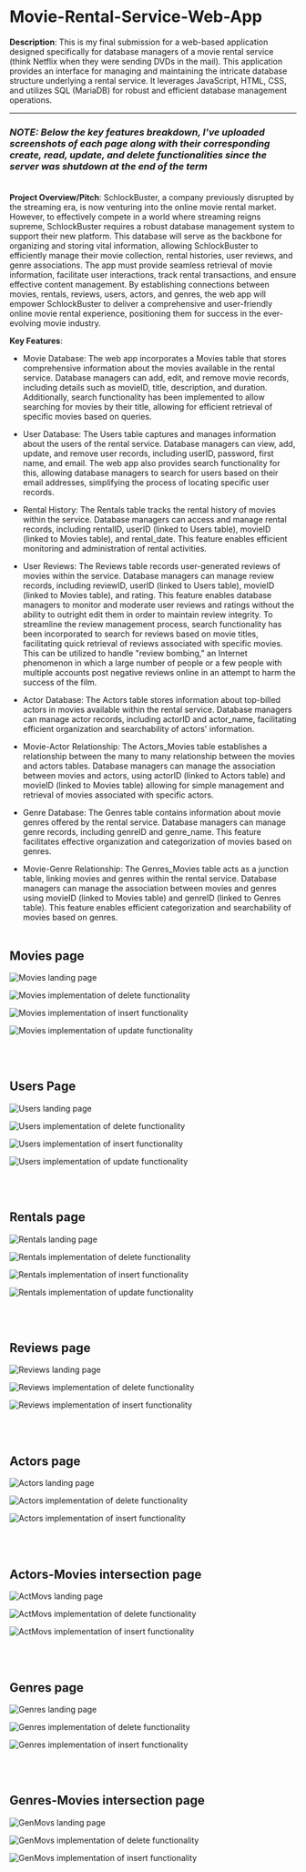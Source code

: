 # Movie-Rental-Service-Web-App
**Description**: 
This is my final submission for a web-based application designed specifically for database managers of a movie rental service (think Netflix when they were sending DVDs in the mail). This application provides an interface for managing and maintaining the intricate database structure underlying a rental service. It leverages JavaScript, HTML, CSS, and utilizes SQL (MariaDB) for robust and efficient database management operations.
___

### ***NOTE: Below the key features breakdown, I've uploaded screenshots of each page along with their corresponding create, read, update, and delete functionalities since the server was shutdown at the end of the term*** <br><br>

**Project Overview/Pitch**:
SchlockBuster, a company previously disrupted by the streaming era, is now venturing into the online movie rental market. However, to effectively compete in a world where streaming reigns supreme, SchlockBuster requires a robust database management system to support their new platform. This database will serve as the backbone for organizing and storing vital information, allowing SchlockBuster to efficiently manage their movie collection, rental histories, user reviews, and genre associations. The app must provide seamless retrieval of movie information, facilitate user interactions, track rental transactions, and ensure effective content management. By establishing connections between movies, rentals, reviews, users, actors, and genres, the web app will empower SchlockBuster to deliver a comprehensive and user-friendly online movie rental experience, positioning them for success in the ever-evolving movie industry.

**Key Features**:

- Movie Database: The web app incorporates a Movies table that stores comprehensive information about the movies available in the rental service. Database managers can add, edit, and remove movie records, including details such as movieID, title, description, and duration. Additionally, search functionality has been implemented to allow searching for movies by their title, allowing for efficient retrieval of specific movies based on queries.

- User Database: The Users table captures and manages information about the users of the rental service. Database managers can view, add, update, and remove user records, including userID, password, first name, and email. The web app also provides search functionality for this, allowing database managers to search for users based on their email addresses, simplifying the process of locating specific user records.

- Rental History: The Rentals table tracks the rental history of movies within the service. Database managers can access and manage rental records, including rentalID, userID (linked to Users table), movieID (linked to Movies table), and rental_date. This feature enables efficient monitoring and administration of rental activities.

- User Reviews: The Reviews table records user-generated reviews of movies within the service. Database managers can manage review records, including reviewID, userID (linked to Users table), movieID (linked to Movies table), and rating. This feature enables database managers to monitor and moderate user reviews and ratings without the ability to outright edit them in order to maintain review integrity. To streamline the review management process, search functionality has been incorporated to search for reviews based on movie titles, facilitating quick retrieval of reviews associated with specific movies. This can be utilized to handle "review bombing," an Internet phenomenon in which a large number of people or a few people with multiple accounts post negative reviews online in an attempt to harm the success of the film.
    
- Actor Database: The Actors table stores information about top-billed actors in movies available within the rental service. Database managers can manage actor records, including actorID and actor_name, facilitating efficient organization and searchability of actors' information.

- Movie-Actor Relationship: The Actors_Movies table establishes a relationship between the many to many relationship between the movies and actors tables. Database managers can manage the association between movies and actors, using actorID (linked to Actors table) and movieID (linked to Movies table) allowing for simple management and retrieval of movies associated with specific actors.

- Genre Database: The Genres table contains information about movie genres offered by the rental service. Database managers can manage genre records, including genreID and genre_name. This feature facilitates effective organization and categorization of movies based on genres.

- Movie-Genre Relationship: The Genres_Movies table acts as a junction table, linking movies and genres within the rental service. Database managers can manage the association between movies and genres using movieID (linked to Movies table) and genreID (linked to Genres table). This feature enables efficient categorization and searchability of movies based on genres. <br><br>


## Movies page
![Movies landing page](UI_Captures/Movies.PNG)

![Movies implementation of delete functionality](UI_Captures/Movies_DELETE.PNG)

![Movies implementation of insert functionality](UI_Captures/Movies_INSERT.PNG)

![Movies implementation of update functionality](UI_Captures/Movies_UPDATE.PNG)

<br><br>
## Users Page
![Users landing page](UI_Captures/Users.PNG)

![Users implementation of delete functionality](UI_Captures/Users_DELETE.PNG)

![Users implementation of insert functionality](UI_Captures/Users_INSERT.PNG)

![Users implementation of update functionality](UI_Captures/Users_UPDATE.PNG)

<br><br>
## Rentals page
![Rentals landing page](UI_Captures/Rentals.PNG)

![Rentals implementation of delete functionality](UI_Captures/Rentals_DELETE.PNG)

![Rentals implementation of insert functionality](UI_Captures/Rentals_INSERT.PNG)

![Rentals implementation of update functionality](UI_Captures/Rentals_UPDATE.PNG)

<br><br>
## Reviews page
![Reviews landing page](UI_Captures/Reviews.PNG)

![Reviews implementation of delete functionality](UI_Captures/Reviews_DELETE.PNG)

![Reviews implementation of insert functionality](UI_Captures/Reviews_INSERT.PNG)

<br><br>
## Actors page
![Actors landing page](UI_Captures/Actors.PNG)

![Actors implementation of delete functionality](UI_Captures/Actors_DELETE.PNG)

![Actors implementation of insert functionality](UI_Captures/Actors_INSERT.PNG)

<br><br>
## Actors-Movies intersection page
![ActMovs landing page](UI_Captures/ActMovs.PNG)

![ActMovs implementation of delete functionality](UI_Captures/ActMovs_DELETE.PNG)

![ActMovs implementation of insert functionality](UI_Captures/ActMovs_INSERT.PNG)

<br><br>
## Genres page
![Genres landing page](UI_Captures/Genres.PNG)

![Genres implementation of delete functionality](UI_Captures/Genres_DELETE.PNG)

![Genres implementation of insert functionality](UI_Captures/Genres_INSERT.PNG)

<br><br>
## Genres-Movies intersection page
![GenMovs landing page](UI_Captures/GenMovs.PNG)

![GenMovs implementation of delete functionality](UI_Captures/GenMovs_DELETE.PNG)

![GenMovs implementation of insert functionality](UI_Captures/GenMovs_INSERT.PNG)
